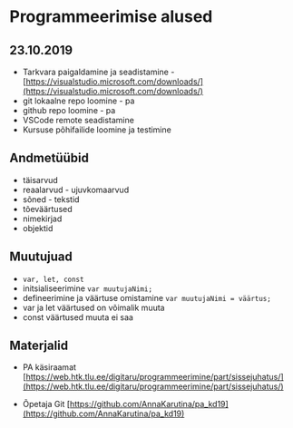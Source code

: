 # Programmeerimise alused
## 23.10.2019
* Tarkvara paigaldamine ja seadistamine - [https://visualstudio.microsoft.com/downloads/](https://visualstudio.microsoft.com/downloads/)
* git lokaalne repo loomine - pa
* github repo loomine - pa
* VSCode remote seadistamine
* Kursuse põhifailide loomine ja testimine
## Andmetüübid
* täisarvud
* reaalarvud - ujuvkomaarvud
* sõned - tekstid
* tõeväärtused
* nimekirjad
* objektid
## Muutujuad
* ```var, let, const```
* initsialiseerimine
```var muutujaNimi;```
* defineerimine ja väärtuse omistamine
```var muutujaNimi = väärtus;```
* var ja let väärtused on võimalik muuta
* const väärtused muuta ei saa
## Materjalid
* PA käsiraamat [https://web.htk.tlu.ee/digitaru/programmeerimine/part/sissejuhatus/](https://web.htk.tlu.ee/digitaru/programmeerimine/part/sissejuhatus/)

* Õpetaja Git [https://github.com/AnnaKarutina/pa_kd19](https://github.com/AnnaKarutina/pa_kd19)
